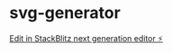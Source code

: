 # svg-generator

[Edit in StackBlitz next generation editor ⚡️](https://stackblitz.com/~/github.com/U-C4N/svg-generator)